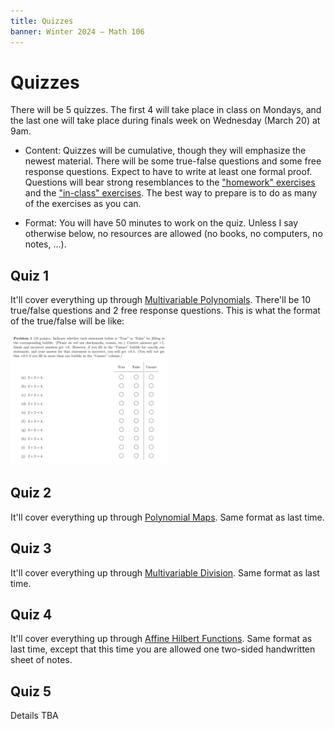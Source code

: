 ```yaml
---
title: Quizzes
banner: Winter 2024 — Math 106
---
```


# Quizzes

There will be 5 quizzes. The first 4 will take place in class on Mondays, and the last one will take place during finals week on Wednesday (March 20) at 9am.

* Content: Quizzes will be cumulative, though they will emphasize the newest material. There will be some true-false questions and some free response questions. Expect to have to write at least one formal proof. Questions will bear strong resemblances to the ["homework" exercises](content) and the ["in-class" exercises](index#schedule). The best way to prepare is to do as many of the exercises as you can. 

* Format: You will have 50 minutes to work on the quiz. Unless I say otherwise below, no resources are allowed (no books, no computers, no notes, ...). 

## Quiz 1

It'll cover everything up through [Multivariable Polynomials](content#multivariable-polynomials). There'll be 10 true/false questions and 2 free response questions. This is what the format of the true/false will be like:

<img src="q1-tf.png" width="50%"/>

## Quiz 2

It'll cover everything up through [Polynomial Maps](content#polynomial-maps). Same format as last time. 

## Quiz 3

It'll cover everything up through [Multivariable Division](content#multivariable-division). Same format as last time. 

## Quiz 4

It'll cover everything up through [Affine Hilbert Functions](content#affine-hilbert-function). Same format as last time, except that this time you are allowed one two-sided handwritten sheet of notes.

## Quiz 5

Details TBA
